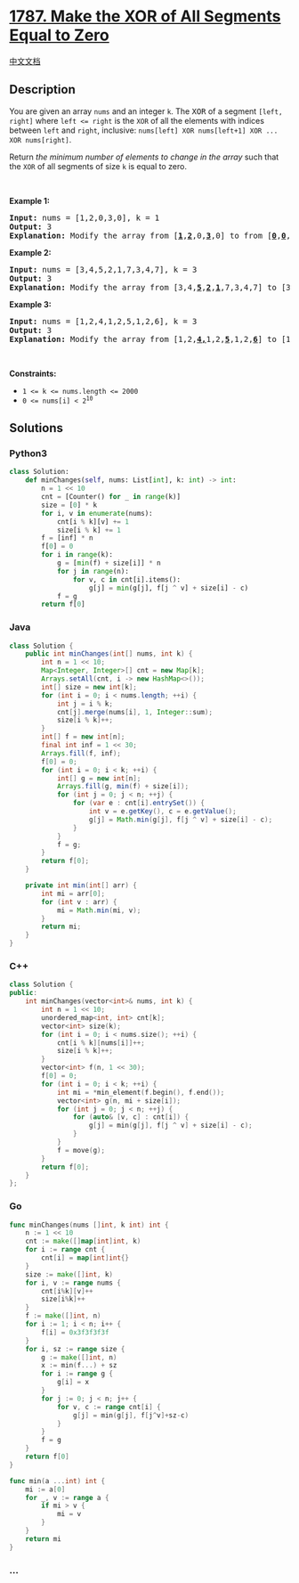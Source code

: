 # [1787. Make the XOR of All Segments Equal to Zero](https://leetcode.com/problems/make-the-xor-of-all-segments-equal-to-zero)

[中文文档](/solution/1700-1799/1787.Make%20the%20XOR%20of%20All%20Segments%20Equal%20to%20Zero/README.md)

## Description

<p>You are given an array <code>nums</code>​​​ and an integer <code>k</code>​​​​​. The <font face="monospace">XOR</font> of a segment <code>[left, right]</code> where <code>left &lt;= right</code> is the <code>XOR</code> of all the elements with indices between <code>left</code> and <code>right</code>, inclusive: <code>nums[left] XOR nums[left+1] XOR ... XOR nums[right]</code>.</p>

<p>Return <em>the minimum number of elements to change in the array </em>such that the <code>XOR</code> of all segments of size <code>k</code>​​​​​​ is equal to zero.</p>

<p>&nbsp;</p>
<p><strong class="example">Example 1:</strong></p>

<pre>
<strong>Input:</strong> nums = [1,2,0,3,0], k = 1
<strong>Output:</strong> 3
<strong>Explanation: </strong>Modify the array from [<u><strong>1</strong></u>,<u><strong>2</strong></u>,0,<u><strong>3</strong></u>,0] to from [<u><strong>0</strong></u>,<u><strong>0</strong></u>,0,<u><strong>0</strong></u>,0].
</pre>

<p><strong class="example">Example 2:</strong></p>

<pre>
<strong>Input:</strong> nums = [3,4,5,2,1,7,3,4,7], k = 3
<strong>Output:</strong> 3
<strong>Explanation: </strong>Modify the array from [3,4,<strong><u>5</u></strong>,<strong><u>2</u></strong>,<strong><u>1</u></strong>,7,3,4,7] to [3,4,<strong><u>7</u></strong>,<strong><u>3</u></strong>,<strong><u>4</u></strong>,7,3,4,7].
</pre>

<p><strong class="example">Example 3:</strong></p>

<pre>
<strong>Input:</strong> nums = [1,2,4,1,2,5,1,2,6], k = 3
<strong>Output:</strong> 3
<strong>Explanation: </strong>Modify the array from [1,2,<strong><u>4,</u></strong>1,2,<strong><u>5</u></strong>,1,2,<strong><u>6</u></strong>] to [1,2,<strong><u>3</u></strong>,1,2,<strong><u>3</u></strong>,1,2,<strong><u>3</u></strong>].</pre>

<p>&nbsp;</p>
<p><strong>Constraints:</strong></p>

<ul>
	<li><code>1 &lt;= k &lt;= nums.length &lt;= 2000</code></li>
	<li><code>​​​​​​0 &lt;= nums[i] &lt; 2<sup>10</sup></code></li>
</ul>

## Solutions

<!-- tabs:start -->

### **Python3**

```python
class Solution:
    def minChanges(self, nums: List[int], k: int) -> int:
        n = 1 << 10
        cnt = [Counter() for _ in range(k)]
        size = [0] * k
        for i, v in enumerate(nums):
            cnt[i % k][v] += 1
            size[i % k] += 1
        f = [inf] * n
        f[0] = 0
        for i in range(k):
            g = [min(f) + size[i]] * n
            for j in range(n):
                for v, c in cnt[i].items():
                    g[j] = min(g[j], f[j ^ v] + size[i] - c)
            f = g
        return f[0]
```

### **Java**

```java
class Solution {
    public int minChanges(int[] nums, int k) {
        int n = 1 << 10;
        Map<Integer, Integer>[] cnt = new Map[k];
        Arrays.setAll(cnt, i -> new HashMap<>());
        int[] size = new int[k];
        for (int i = 0; i < nums.length; ++i) {
            int j = i % k;
            cnt[j].merge(nums[i], 1, Integer::sum);
            size[i % k]++;
        }
        int[] f = new int[n];
        final int inf = 1 << 30;
        Arrays.fill(f, inf);
        f[0] = 0;
        for (int i = 0; i < k; ++i) {
            int[] g = new int[n];
            Arrays.fill(g, min(f) + size[i]);
            for (int j = 0; j < n; ++j) {
                for (var e : cnt[i].entrySet()) {
                    int v = e.getKey(), c = e.getValue();
                    g[j] = Math.min(g[j], f[j ^ v] + size[i] - c);
                }
            }
            f = g;
        }
        return f[0];
    }

    private int min(int[] arr) {
        int mi = arr[0];
        for (int v : arr) {
            mi = Math.min(mi, v);
        }
        return mi;
    }
}
```

### **C++**

```cpp
class Solution {
public:
    int minChanges(vector<int>& nums, int k) {
        int n = 1 << 10;
        unordered_map<int, int> cnt[k];
        vector<int> size(k);
        for (int i = 0; i < nums.size(); ++i) {
            cnt[i % k][nums[i]]++;
            size[i % k]++;
        }
        vector<int> f(n, 1 << 30);
        f[0] = 0;
        for (int i = 0; i < k; ++i) {
            int mi = *min_element(f.begin(), f.end());
            vector<int> g(n, mi + size[i]);
            for (int j = 0; j < n; ++j) {
                for (auto& [v, c] : cnt[i]) {
                    g[j] = min(g[j], f[j ^ v] + size[i] - c);
                }
            }
            f = move(g);
        }
        return f[0];
    }
};
```

### **Go**

```go
func minChanges(nums []int, k int) int {
	n := 1 << 10
	cnt := make([]map[int]int, k)
	for i := range cnt {
		cnt[i] = map[int]int{}
	}
	size := make([]int, k)
	for i, v := range nums {
		cnt[i%k][v]++
		size[i%k]++
	}
	f := make([]int, n)
	for i := 1; i < n; i++ {
		f[i] = 0x3f3f3f3f
	}
	for i, sz := range size {
		g := make([]int, n)
		x := min(f...) + sz
		for i := range g {
			g[i] = x
		}
		for j := 0; j < n; j++ {
			for v, c := range cnt[i] {
				g[j] = min(g[j], f[j^v]+sz-c)
			}
		}
		f = g
	}
	return f[0]
}

func min(a ...int) int {
	mi := a[0]
	for _, v := range a {
		if mi > v {
			mi = v
		}
	}
	return mi
}
```

### **...**

```

```

<!-- tabs:end -->
